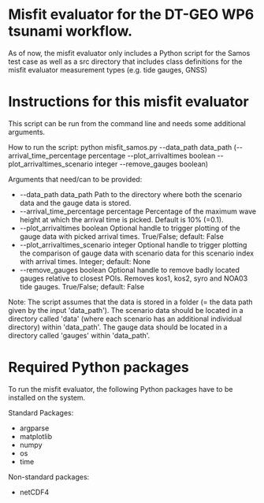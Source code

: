 # Misfit evaluator for the DT-GEO WP6 tsunami workflow. 

As of now, the misfit evaluator only includes a Python script for the Samos test case as well as a src directory that includes class definitions for the misfit evaluator measurement types (e.g. tide gauges, GNSS)

# Instructions for this misfit evaluator

This script can be run from the command line and needs some additional arguments.

How to run the script: 
  python misfit_samos.py --data_path data_path (--arrival_time_percentage percentage --plot_arrivaltimes boolean --plot_arrivaltimes_scenario integer --remove_gauges boolean)

Arguments that need/can to be provided:
  * --data_path data_path                               Path to the directory where both the scenario data and the gauge data is stored. 
  * --arrival_time_percentage percentage      Percentage of the maximum wave height at which the arrival time is picked. Default is 10% (=0.1).
  * --plot_arrivaltimes boolean                       Optional handle to trigger plotting of the gauge data with picked arrival times. True/False; default: False
  * --plot_arrivaltimes_scenario integer         Optional handle to trigger plotting the comparison of gauge data with scenario data for this scenario index with arrival times. Integer; default: None
  * --remove_gauges boolean                        Optional handle to remove badly located gauges relative to closest POIs. Removes kos1, kos2, syro and NOA03 tide gauges. True/False; default: False


Note: The script assumes that the data is stored in a folder (= the data path given by the input 'data_path').
The scenario data should be located in a directory called 'data' (where each scenario has an additional individual directory) within 'data_path'.
The gauge data should be located in a directory called 'gauges' within 'data_path'.

# Required Python packages
To run the misfit evaluator, the following Python packages have to be installed on the system. 

Standard Packages:
  * argparse
  * matplotlib
  * numpy
  * os
  * time 
  
Non-standard packages:
  * netCDF4
